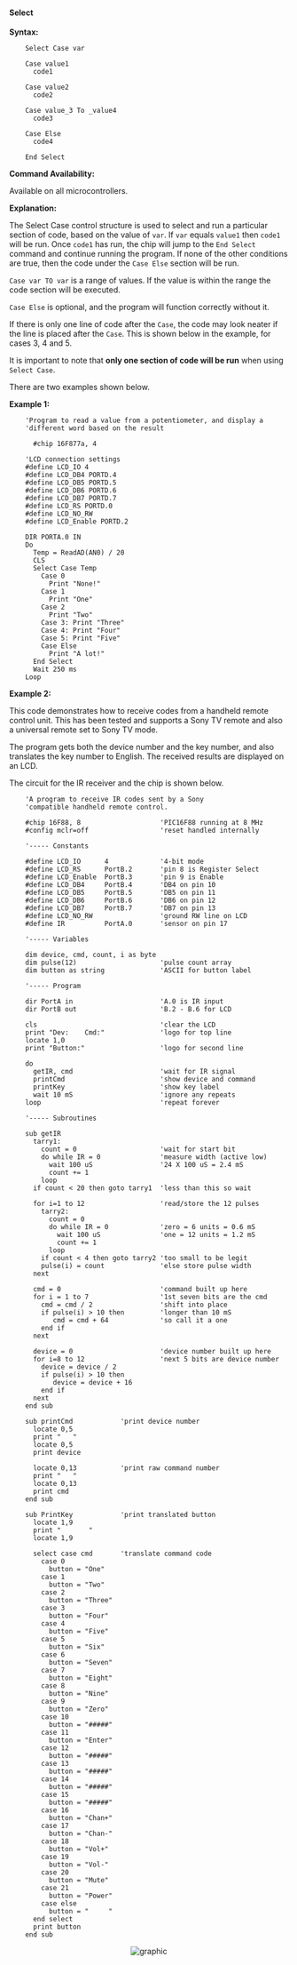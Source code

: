<div class="section">

<div class="titlepage">

<div>

<div>

#### <span id="select"></span>Select

</div>

</div>

</div>

<span class="strong">**Syntax:**</span>

``` screen
    Select Case var

    Case value1
      code1

    Case value2
      code2

    Case value_3 To _value4
      code3

    Case Else
      code4

    End Select
```

<span class="strong">**Command Availability:**</span>

Available on all microcontrollers.

<span class="strong">**Explanation:**</span>

The Select Case control structure is used to select and run a particular
section of code, based on the value of `var`. If `var` equals `value1`
then `code1` will be run. Once `code1` has run, the chip will jump to
the `End Select` command and continue running the program. If none of
the other conditions are true, then the code under the `Case Else`
section will be run.

`Case var TO var` is a range of values. If the value is within the range
the code section will be executed.

`Case Else` is optional, and the program will function correctly without
it.

If there is only one line of code after the `Case`, the code may look
neater if the line is placed after the `Case`. This is shown below in
the example, for cases 3, 4 and 5.

It is important to note that <span class="strong">**only one section of
code will be run**</span> when using `Select Case`.

There are two examples shown below.

<span class="strong">**Example 1:**</span>

``` screen
    'Program to read a value from a potentiometer, and display a
    'different word based on the result

      #chip 16F877a, 4

    'LCD connection settings
    #define LCD_IO 4
    #define LCD_DB4 PORTD.4
    #define LCD_DB5 PORTD.5
    #define LCD_DB6 PORTD.6
    #define LCD_DB7 PORTD.7
    #define LCD_RS PORTD.0
    #define LCD_NO_RW
    #define LCD_Enable PORTD.2

    DIR PORTA.0 IN
    Do
      Temp = ReadAD(AN0) / 20
      CLS
      Select Case Temp
        Case 0
          Print "None!"
        Case 1
          Print "One"
        Case 2
          Print "Two"
        Case 3: Print "Three"
        Case 4: Print "Four"
        Case 5: Print "Five"
        Case Else
          Print "A lot!"
      End Select
      Wait 250 ms
    Loop
```

<span class="strong">**Example 2:**</span>

This code demonstrates how to receive codes from a handheld remote
control unit. This has been tested and supports a Sony TV remote and
also a universal remote set to Sony TV mode.

The program gets both the device number and the key number, and also
translates the key number to English. The received results are displayed
on an LCD.

The circuit for the IR receiver and the chip is shown below.

``` screen
    'A program to receive IR codes sent by a Sony
    'compatible handheld remote control.

    #chip 16F88, 8                    'PIC16F88 running at 8 MHz
    #config mclr=off                  'reset handled internally

    '----- Constants

    #define LCD_IO      4             '4-bit mode
    #define LCD_RS      PortB.2       'pin 8 is Register Select
    #define LCD_Enable  PortB.3       'pin 9 is Enable
    #define LCD_DB4     PortB.4       'DB4 on pin 10
    #define LCD_DB5     PortB.5       'DB5 on pin 11
    #define LCD_DB6     PortB.6       'DB6 on pin 12
    #define LCD_DB7     PortB.7       'DB7 on pin 13
    #define LCD_NO_RW                 'ground RW line on LCD
    #define IR          PortA.0       'sensor on pin 17

    '----- Variables

    dim device, cmd, count, i as byte
    dim pulse(12)                     'pulse count array
    dim button as string              'ASCII for button label

    '----- Program

    dir PortA in                      'A.0 is IR input
    dir PortB out                     'B.2 - B.6 for LCD

    cls                               'clear the LCD
    print "Dev:    Cmd:"              'logo for top line
    locate 1,0
    print "Button:"                   'logo for second line

    do
      getIR, cmd                      'wait for IR signal
      printCmd                        'show device and command
      printKey                        'show key label
      wait 10 mS                      'ignore any repeats
    loop                              'repeat forever

    '----- Subroutines

    sub getIR
      tarry1:
        count = 0                     'wait for start bit
        do while IR = 0               'measure width (active low)
          wait 100 uS                 '24 X 100 uS = 2.4 mS
          count += 1
        loop
      if count < 20 then goto tarry1  'less than this so wait

      for i=1 to 12                   'read/store the 12 pulses
        tarry2:
          count = 0
          do while IR = 0             'zero = 6 units = 0.6 mS
            wait 100 uS               'one = 12 units = 1.2 mS
            count += 1
          loop
        if count < 4 then goto tarry2 'too small to be legit
        pulse(i) = count              'else store pulse width
      next

      cmd = 0                         'command built up here
      for i = 1 to 7                  '1st seven bits are the cmd
        cmd = cmd / 2                 'shift into place
        if pulse(i) > 10 then         'longer than 10 mS
           cmd = cmd + 64             'so call it a one
        end if
      next

      device = 0                      'device number built up here
      for i=8 to 12                   'next 5 bits are device number
        device = device / 2
        if pulse(i) > 10 then
           device = device + 16
        end if
      next
    end sub

    sub printCmd            'print device number
      locate 0,5
      print "   "
      locate 0,5
      print device

      locate 0,13           'print raw command number
      print "   "
      locate 0,13
      print cmd
    end sub

    sub PrintKey            'print translated button
      locate 1,9
      print "       "
      locate 1,9

      select case cmd       'translate command code
        case 0
          button = "One"
        case 1
          button = "Two"
        case 2
          button = "Three"
        case 3
          button = "Four"
        case 4
          button = "Five"
        case 5
          button = "Six"
        case 6
          button = "Seven"
        case 7
          button = "Eight"
        case 8
          button = "Nine"
        case 9
          button = "Zero"
        case 10
          button = "#####"
        case 11
          button = "Enter"
        case 12
          button = "#####"
        case 13
          button = "#####"
        case 14
          button = "#####"
        case 15
          button = "#####"
        case 16
          button = "Chan+"
        case 17
          button = "Chan-"
        case 18
          button = "Vol+"
        case 19
          button = "Vol-"
        case 20
          button = "Mute"
        case 21
          button = "Power"
        case else
          button = "     "
      end select
      print button
    end sub
```

<div class="informalfigure">

<div class="mediaobject" align="center">

![graphic](./images/selectb1.PNG)

</div>

</div>

</div>

